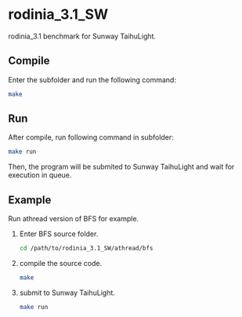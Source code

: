 # rodinia_3.1_SW
rodinia_3.1 benchmark for Sunway TaihuLight.

## Compile

Enter the subfolder and run the following command:

```bash
make
```

## Run

After compile, run following command in subfolder:

```bash
make run
```

Then, the program will be submited to Sunway TaihuLight and wait for execution in queue.

## Example

Run athread version of BFS for example.

1. Enter BFS source folder.

   ```bash
   cd /path/to/rodinia_3.1_SW/athread/bfs
   ```

2. compile the source code.

   ```bash
   make
   ```

3. submit to Sunway TaihuLight.

   ```bash
   make run
   ```

   